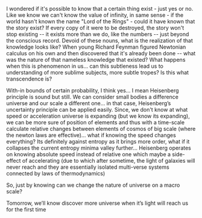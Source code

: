 I wondered if it's possible to know that a certain thing exist - just yes or no. Like we know we can't know the value of infinity, in same sense -  if the world hasn't known the name "Lord of the Rings" - could it have known that the story exist? If every copy of it were to be destroyed, the story won't stop existing -- it exists more than we do, like the numbers -- just beyond the conscious record. Devoid of these nouns, what is the realization of that knowledge looks like? When young Richard Feynman figured Newtonian calculus on his own and then discovered that it's already been done -- what was the nature of that nameless knowledge that existed? What happens when this is phenomenon in us... can this subtleness lead us to understanding of more sublime subjects, more subtle tropes? Is this what transcendence is?

With-in bounds of certain probability, I think yes... I mean Heisenberg principle is sound but still. We can consider small bodies a difference universe and our scale a different one... in that case, Heisenberg’s uncertainty principle can be applied easily. Since, we don't know at what speed or acceleration universe is expanding (but we know its expanding), we can be more sure of position of elements and thus with a time-scale calculate relative changes between elements of cosmos of big scale (where the newton laws are effective)… what if knowing the speed changes everything? Its definitely against entropy as it brings more order, what if it collapses the current entropy minima valley further… Heisenberg operates on knowing absolute speed instead of relative one which maybe a side-effect of accelerating (due to which after sometime, the light of galaxies will never reach and they are essentially isolated multi-verse systems connected by laws of thermodynamics)

So, just by knowing can we change the nature of universe on a macro scale?

Tomorrow, we’ll know discover more universe when it’s light will reach us for the first time 
